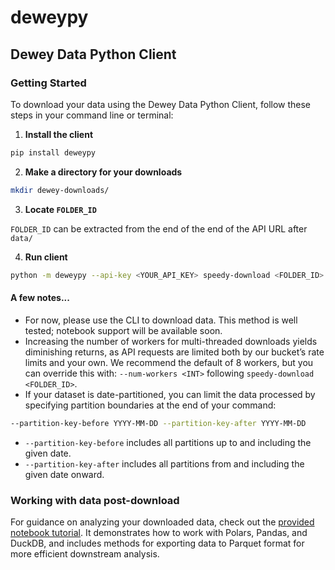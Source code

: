 # deweypy

## Dewey Data Python Client

### Getting Started

To download your data using the Dewey Data Python Client, follow these steps in your command line or terminal:
1. **Install the client**

```bash
pip install deweypy
```

2. **Make a directory for your downloads**
```bash
mkdir dewey-downloads/
```

3. **Locate `FOLDER_ID`**

`FOLDER_ID` can be extracted from the end of the end of the API URL after `data/`

4. **Run client**
```bash
python -m deweypy --api-key <YOUR_API_KEY> speedy-download <FOLDER_ID>
```


#### A few notes...
- For now, please use the CLI to download data. This method is well tested; notebook support will be available soon.
- Increasing the number of workers for multi-threaded downloads yields diminishing returns, as API requests are limited both by our bucket’s rate limits and your own. We recommend the default of 8 workers, but you can override this with:
`--num-workers <INT>` following `speedy-download <FOLDER_ID>`.
- If your dataset is date-partitioned, you can limit the data processed by specifying partition boundaries at the end of your command:
```bash
--partition-key-before YYYY-MM-DD --partition-key-after YYYY-MM-DD
```
- `--partition-key-before` includes all partitions up to and including the given date.
- `--partition-key-after` includes all partitions from and including the given date onward.
### Working with data post-download
For guidance on analyzing your downloaded data, check out the [provided notebook tutorial](https://github.com/Dewey-Data/deweypy/blob/main/notebook-examples/customized-monthly-patterns.ipynb). It demonstrates how to work with Polars, Pandas, and DuckDB, and includes methods for exporting data to Parquet format for more efficient downstream analysis.
